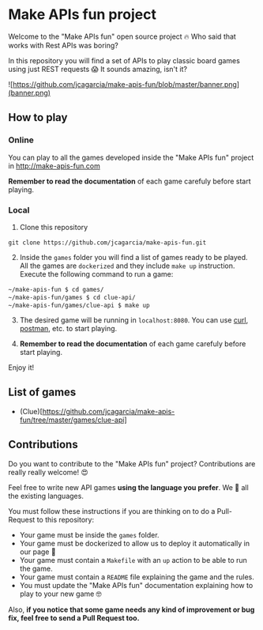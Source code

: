 # Make APIs fun project

Welcome to the "Make APIs fun" open source project 🔥 Who said that works with Rest APIs was boring?

In this repository you will find a set of APIs to play classic board games using just REST requests 😱 It sounds amazing, isn't it?

![https://github.com/jcagarcia/make-apis-fun/blob/master/banner.png](banner.png)

## How to play

### Online

You can play to all the games developed inside the "Make APIs fun" project in http://make-apis-fun.com

**Remember to read the documentation** of each game carefuly before start playing.

### Local

1. Clone this repository
```
git clone https://github.com/jcagarcia/make-apis-fun.git
```
2. Inside the `games` folder you will find a list of games ready to be played. All the games are `dockerized` and they include `make up` instruction. Execute the following command to run a game:
```
~/make-apis-fun $ cd games/
~/make-apis-fun/games $ cd clue-api/
~/make-apis-fun/games/clue-api $ make up
```
3. The desired game will be running in `localhost:8080`. You can use [curl](https://github.com/curl/curl), [postman](https://github.com/postmanlabs), etc. to start playing. 

4. **Remember to read the documentation** of each game carefuly before start playing.

Enjoy it!

## List of games

* (Clue)[https://github.com/jcagarcia/make-apis-fun/tree/master/games/clue-api]

## Contributions

Do you want to contribute to the "Make APIs fun" project? Contributions are really really welcome! 😍

Feel free to write new API games **using the language you prefer**. We 💛 all the existing languages.

You must follow these instructions if you are thinking on to do a Pull-Request to this repository:

* Your game must be inside the `games` folder.
* Your game must be dockerized to allow us to deploy it automatically in our page 🙂
* Your game must contain a `Makefile` with an `up` action to be able to run the game.
* Your game must contain a `README` file explaining the game and the rules.
* You must update the "Make APIs fun" documentation explaining how to play to your new game 🤓 

Also, **if you notice that some game needs any kind of improvement or bug fix, feel free to send a Pull Request too.**
